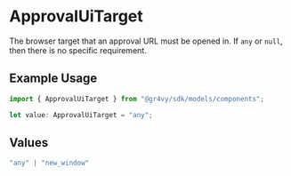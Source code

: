 # ApprovalUiTarget

The browser target that an approval URL must be opened in. If `any` or `null`, then there is no specific requirement.

## Example Usage

```typescript
import { ApprovalUiTarget } from "@gr4vy/sdk/models/components";

let value: ApprovalUiTarget = "any";
```

## Values

```typescript
"any" | "new_window"
```